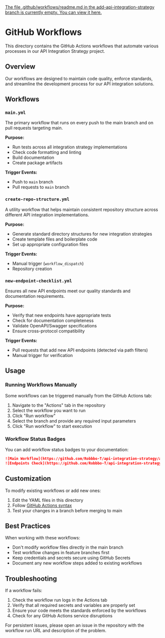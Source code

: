 [The file .github/workflows/readme.md in the add-api-integration-strategy branch is currently empty. You can view it here.
](https://claude.site/artifacts/72220a12-5af4-48df-a0d3-d3c08e1a7d6b)
# GitHub Workflows

This directory contains the GitHub Actions workflows that automate various processes in our API Integration Strategy project.

## Overview

Our workflows are designed to maintain code quality, enforce standards, and streamline the development process for our API integration solutions.

## Workflows

### `main.yml`

The primary workflow that runs on every push to the main branch and on pull requests targeting main.

**Purpose:**
- Run tests across all integration strategy implementations
- Check code formatting and linting
- Build documentation
- Create package artifacts

**Trigger Events:**
- Push to `main` branch
- Pull requests to `main` branch

### `create-repo-structure.yml`

A utility workflow that helps maintain consistent repository structure across different API integration implementations.

**Purpose:**
- Generate standard directory structures for new integration strategies
- Create template files and boilerplate code
- Set up appropriate configuration files

**Trigger Events:**
- Manual trigger (`workflow_dispatch`)
- Repository creation

### `new-endpoint-checklist.yml`

Ensures all new API endpoints meet our quality standards and documentation requirements.

**Purpose:**
- Verify that new endpoints have appropriate tests
- Check for documentation completeness
- Validate OpenAPI/Swagger specifications
- Ensure cross-protocol compatibility

**Trigger Events:**
- Pull requests that add new API endpoints (detected via path filters)
- Manual trigger for verification

## Usage

### Running Workflows Manually

Some workflows can be triggered manually from the GitHub Actions tab:

1. Navigate to the "Actions" tab in the repository
2. Select the workflow you want to run
3. Click "Run workflow"
4. Select the branch and provide any required input parameters
5. Click "Run workflow" to start execution

### Workflow Status Badges

You can add workflow status badges to your documentation:

```markdown
![Main Workflow](https://github.com/Robbbo-T/api-integration-strategy/actions/workflows/main.yml/badge.svg)
![Endpoints Check](https://github.com/Robbbo-T/api-integration-strategy/actions/workflows/new-endpoint-checklist.yml/badge.svg)
```

## Customization

To modify existing workflows or add new ones:

1. Edit the YAML files in this directory
2. Follow [GitHub Actions syntax](https://docs.github.com/en/actions/reference/workflow-syntax-for-github-actions)
3. Test your changes in a branch before merging to main

## Best Practices

When working with these workflows:

- Don't modify workflow files directly in the main branch
- Test workflow changes in feature branches first
- Keep credentials and secrets secure using GitHub Secrets
- Document any new workflow steps added to existing workflows

## Troubleshooting

If a workflow fails:

1. Check the workflow run logs in the Actions tab
2. Verify that all required secrets and variables are properly set
3. Ensure your code meets the standards enforced by the workflows
4. Check for any GitHub Actions service disruptions

For persistent issues, please open an issue in the repository with the workflow run URL and description of the problem.
